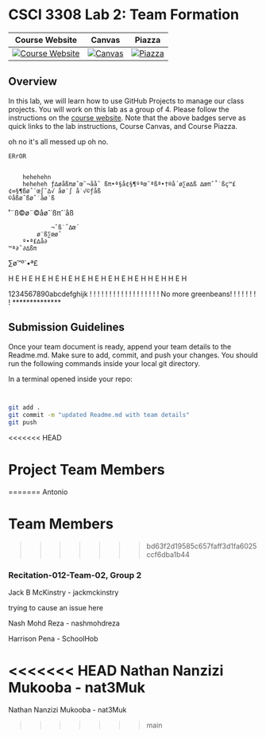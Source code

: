 # CSCI 3308 Lab 2: Team Formation

|                                                Course Website                                                 |                                                   Canvas                                                    |                                              Piazza                                               |
| :-----------------------------------------------------------------------------------------------------------: | :---------------------------------------------------------------------------------------------------------: | :-----------------------------------------------------------------------------------------------: |
| [![Course Website](https://img.shields.io/badge/Labs-Lab2-0A4D99)](https://cuboulder-csci3308.pages.dev/docs/labs/lab2/) | [![Canvas](https://img.shields.io/badge/Canvas-CSCI3308-CFB87C)](https://canvas.colorado.edu/courses/86400) | [![Piazza](https://img.shields.io/badge/-Piazza-3e7aab)](https://piazza.com/class/l6xrg9j9pa37pa) |

## Overview
In this lab, we will learn how to use GitHub Projects to manage our class projects. You will work on this lab as a group of 4. Please follow the instructions on the [course website](https://cuboulder-csci3308.pages.dev/docs/labs/lab2/). Note that the above badges serve as quick links to the lab instructions, Course Canvas, and Course Piazza. 

oh no it's all messed up oh no.

	ERrOR


		hehehehn
		heheheh	ƒ∆øåßπøˆœ˜¬åå˜ ßπ•ª§å¢§¶ºªœ˜ªßª•†®å´ø∑ø∆ß ∆œπˆ˚˙ßç™£¢∞§¶ßøˆ¨œ∫˜∆√ åø¨∫ å˙√©ƒåß
	©åßøˆßøˆ˙åø˙ß
˚¨ß©ø¨©åøˆ˙ßπˆ˙åß

				¬ˆß˙˚∆œ´
			ø¨ß∑œøˆ
		º•ª£∆å∂
	™ª∂ˆ∂∆ßπ
∑ø™º´•ª£

H   E    H   E     H     E     H     E
H	E	H	E	H	E
H		E		H		E
H			E			H
H				E				H
H					E					H

1234567890abcdefghijk ! ! ! ! ! ! ! ! ! ! ! ! ! ! ! ! ! ! No more greenbeans! ! ! ! ! ! ! ! **************

## Submission Guidelines
Once your team document is ready, append your team details to the Readme.md. Make sure to add, commit, and push your changes. You should run the following commands inside your local git directory.

In a terminal opened inside your repo:

```bash

	
git add .
git commit -m "updated Readme.md with team details"
git push
```
<<<<<<< HEAD

# Project Team Members
=======
Antonio
# Team Members
>>>>>>> bd63f2d19585c657faff3d1fa6025ccf6dba1b44

### Recitation-012-Team-02, Group 2

Jack B McKinstry - jackmckinstry

trying to cause an issue here

Nash Mohd Reza - nashmohdreza

Harrison Pena - SchoolHob

<<<<<<< HEAD
Nathan Nanzizi Mukooba - nat3Muk
=======
Nathan Nanzizi Mukooba - nat3Muk
>>>>>>> main
